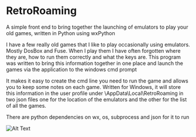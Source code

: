 # RetroRoaming
A simple front end to bring together the launching of emulators to play your old games, written in Python using wxPython

I have a few really old games that I like to play occasionally using emulators. Mostly DosBox and Fuse. When I play them I have often forgotten where they are, how to run them correctly and what the keys are. This program was written to bring this information together in one place and launch the games via the application to the windows cmd prompt

It makes it easy to create the cmd line you need to run the game and allows you to keep some notes on each game. Written for Windows, it will store this information in the user profile under \AppData\Local\RetroRoaming in two json files one for the location of the emulators and the other for the list of all the games.

There are python dependencies on wx, os, subprocess and json for it to run

![Alt Text](https://img.itch.zone/aW1hZ2UvMTY3MTQ5MC85ODQyMjc1LnBuZw==/original/Jub1T0.png)

